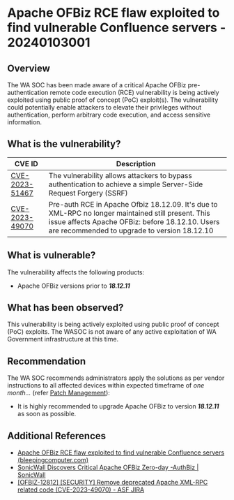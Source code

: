# Apache OFBiz RCE flaw exploited to find vulnerable Confluence servers - 20240103001

## Overview

The WA SOC has been made aware of a critical Apache OFBiz pre-authentication remote code execution (RCE) vulnerability is being actively exploited using public proof of concept (PoC) exploit(s). The vulnerability could potentially enable attackers to elevate their privileges without authentication, perform arbitrary code execution, and access sensitive information.

## What is the vulnerability?

| CVE ID                                                                          | Description                                                                                                                                                                                           |
| ------------------------------------------------------------------------------- | ----------------------------------------------------------------------------------------------------------------------------------------------------------------------------------------------------- |
| [CVE-2023-51467](https://cve.mitre.org/cgi-bin/cvename.cgi?name=CVE-2023-51467) | The vulnerability allows attackers to bypass authentication to achieve a simple Server-Side Request Forgery (SSRF)                                                                                    |
| [CVE-2023-49070](https://cve.mitre.org/cgi-bin/cvename.cgi?name=CVE-2023-49070) | Pre-auth RCE in Apache Ofbiz 18.12.09. It's due to XML-RPC no longer maintained still present. This issue affects Apache OFBiz: before 18.12.10. Users are recommended to upgrade to version 18.12.10 |

## What is vulnerable?

The vulnerability affects the following products:

- Apache OFBiz versions prior to ***18.12.11***

## What has been observed?

This vulnerability is being actively exploited using public proof of concept (PoC) exploits. The WASOC is not aware of any active exploitation of WA Government infrastructure at this time.

## Recommendation

The WA SOC recommends administrators apply the solutions as per vendor instructions to all affected devices within expected timeframe of *one month...* (refer [Patch Management](../guidelines/patch-management.md)):

- It is highly recommended to upgrade Apache OFBiz to version ***18.12.11*** as soon as possible.

## Additional References

- [Apache OFBiz RCE flaw exploited to find vulnerable Confluence servers (bleepingcomputer.com)](https://www.bleepingcomputer.com/news/security/apache-ofbiz-rce-flaw-exploited-to-find-vulnerable-confluence-servers/)
- [SonicWall Discovers Critical Apache OFBiz Zero-day -AuthBiz | SonicWall](https://blog.sonicwall.com/en-us/2023/12/sonicwall-discovers-critical-apache-ofbiz-zero-day-authbiz/)
- [[OFBIZ-12812] [SECURITY] Remove deprecated Apache XML-RPC related code (CVE-2023-49070) - ASF JIRA](https://issues.apache.org/jira/browse/OFBIZ-12812)
